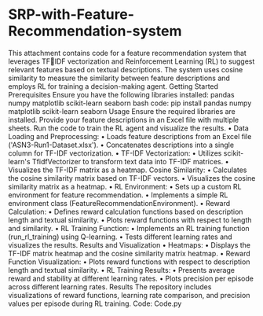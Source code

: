 # SRP-with-Feature-Recommendation-system
This attachment contains code for a feature recommendation system that leverages TFIDF vectorization and Reinforcement Learning (RL) to suggest relevant features based on 
textual descriptions. The system uses cosine similarity to measure the similarity between 
feature descriptions and employs RL for training a decision-making agent.
Getting Started
Prerequisites
Ensure you have the following libraries installed:
pandas
numpy
matplotlib
scikit-learn
seaborn
bash
code:
pip install pandas numpy matplotlib scikit-learn seaborn
Usage
Ensure the required libraries are installed.
Provide your feature descriptions in an Excel file with multiple sheets.
Run the code to train the RL agent and visualize the results.
• Data Loading and Preprocessing:
• Loads feature descriptions from an Excel file ('ASN3-Run1-Dataset.xlsx').
• Concatenates descriptions into a single column for TF-IDF vectorization.
• TF-IDF Vectorization:
• Utilizes scikit-learn's TfidfVectorizer to transform text data into TF-IDF 
matrices.
• Visualizes the TF-IDF matrix as a heatmap.
Cosine Similarity:
• Calculates the cosine similarity matrix based on TF-IDF vectors.
• Visualizes the cosine similarity matrix as a heatmap.
• RL Environment:
• Sets up a custom RL environment for feature recommendation.
• Implements a simple RL environment class 
(FeatureRecommendationEnvironment).
• Reward Calculation:
• Defines reward calculation functions based on description length and 
textual similarity.
• Plots reward functions with respect to length and similarity.
• RL Training Function:
• Implements an RL training function (run_rl_training) using Q-learning.
• Tests different learning rates and visualizes the results.
Results and Visualization
• Heatmaps:
• Displays the TF-IDF matrix heatmap and the cosine similarity matrix 
heatmap.
• Reward Function Visualization:
• Plots reward functions with respect to description length and textual 
similarity.
• RL Training Results:
• Presents average reward and stability at different learning rates.
• Plots precision per episode across different learning rates.
Results
The repository includes visualizations of reward functions, learning rate comparison, and 
precision values per episode during RL training.
Code:
Code.py
